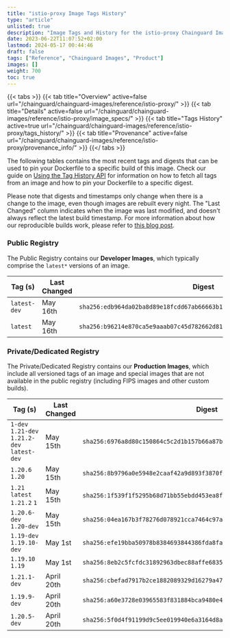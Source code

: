```yaml
---
title: "istio-proxy Image Tags History"
type: "article"
unlisted: true
description: "Image Tags and History for the istio-proxy Chainguard Image"
date: 2023-06-22T11:07:52+02:00
lastmod: 2024-05-17 00:44:46
draft: false
tags: ["Reference", "Chainguard Images", "Product"]
images: []
weight: 700
toc: true
---
```


{{< tabs >}}
{{< tab title="Overview" active=false url="/chainguard/chainguard-images/reference/istio-proxy/" >}}
{{< tab title="Details" active=false url="/chainguard/chainguard-images/reference/istio-proxy/image_specs/" >}}
{{< tab title="Tags History" active=true url="/chainguard/chainguard-images/reference/istio-proxy/tags_history/" >}}
{{< tab title="Provenance" active=false url="/chainguard/chainguard-images/reference/istio-proxy/provenance_info/" >}}
{{</ tabs >}}

The following tables contains the most recent tags and digests that can be used to pin your Dockerfile to a specific build of this image. Check our guide on [Using the Tag History API](/chainguard/chainguard-images/using-the-tag-history-api/) for information on how to fetch all tags from an image and how to pin your Dockerfile to a specific digest.

Please note that digests and timestamps only change when there is a change to the image, even though images are rebuilt every night. The "Last Changed" column indicates when the image was last modified, and doesn't always reflect the latest build timestamp. For more information about how our reproducible builds work, please refer to [this blog post](https://www.chainguard.dev/unchained/reproducing-chainguards-reproducible-image-builds).

### Public Registry
The Public Registry contains our **Developer Images**, which typically comprise the `latest*` versions of an image.

| Tag (s)       | Last Changed | Digest                                                                    |
|---------------|--------------|---------------------------------------------------------------------------|
|  `latest-dev` | May 16th     | `sha256:edb964da02ba8d89e18fcdd67ab66663b1cf41228b40e4fca10137f04c9d1553` |
|  `latest`     | May 16th     | `sha256:b96214e870ca5e9aaab07c45d782662d81deea4be1f7880d054ad8c9fb9b8e3c` |


### Private/Dedicated Registry
The Private/Dedicated Registry contains our **Production Images**, which include all versioned tags of an image and special images that are not available in the public registry (including FIPS images and other custom builds).

| Tag (s)                                       | Last Changed | Digest                                                                    |
|-----------------------------------------------|--------------|---------------------------------------------------------------------------|
|  `1-dev` `1.21-dev` `1.21.2-dev` `latest-dev` | May 15th     | `sha256:6976a8d80c150864c5c2d1b157b66a87b3e92483edfd0cc736035cce9b596f37` |
|  `1.20.6` `1.20`                              | May 15th     | `sha256:8b9796a0e5948e2caaf42a9d893f3870f0c07b394864285a9fdefb7557af9cc7` |
|  `1.21` `latest` `1.21.2` `1`                 | May 15th     | `sha256:1f539f1f5295b68d71bb55ebdd453ea8f5767ff2488eae54d53a0ddaf7be2afb` |
|  `1.20.6-dev` `1.20-dev`                      | May 15th     | `sha256:04ea167b3f78276d078921cca7464c97aa7e8d03096235db9ee32ae5cab172d1` |
|  `1.19-dev` `1.19.10-dev`                     | May 1st      | `sha256:efe19bba50978b8384693844386fda8fa7ff076024e4635739b10fd71263c8e7` |
|  `1.19.10` `1.19`                             | May 1st      | `sha256:8eb2c5fcfdc31892963dbec88affe6835d71c56f6e2805613268ac6593cc4599` |
|  `1.21.1-dev`                                 | April 20th   | `sha256:cbefad7917b2ce1882089329d16279a471c6dae360561391d536df720ed11db4` |
|  `1.19.9-dev`                                 | April 20th   | `sha256:a60e3728e03965583f831884bca9480e47e10ba030b92c59b55c48a48358573c` |
|  `1.20.5-dev`                                 | April 20th   | `sha256:5f0d4f91199d9c5ee019940e6a3164d8a855a2a299a6f1765d77733f59b84fc8` |


